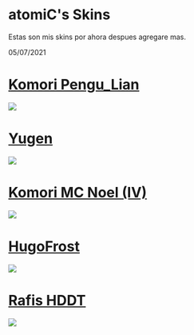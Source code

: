 # atomiC's Skins

Estas son mis skins por ahora despues agregare mas. 

05/07/2021

# [Komori Pengu_Lian](https://www.mediafire.com/file/pr8n1s15j37whi8/Komori_-_Pengu_Lian%2528PwV%2529.osk/file)
![](https://skins.osuck.net/uploads/posts/2019-08/1565775665_screenshot6289.jpg)

# [Yugen](https://www.mediafire.com/file/gkxr6fswqjozc7f/-_YUGEN_FINAL_WS_-.osk/file)
![](https://osuskins.net/screenshots/wEaMJGb.jpg)

# [Komori MC Noel (IV)](https://www.mediafire.com/file/70pe02sidjyie9u/Komori_-_MC_NOEL_%2528VI%2529.osk/file)
![](https://skins.osuck.net/uploads/posts/2019-07/1563806607_screenshot6079.jpg)

# [HugoFrost](https://mega.nz/file/EF5XSAaS#Wmb2ujKiJT-O-8sxB-sjEcMZzjBuHj3jLc6hxFsalAc)
![](https://camo.githubusercontent.com/2cc7d222f04fb9e62acf488349efa80a75792f0b8dc9bc14ea06c987a7567d7e/68747470733a2f2f6f73752e7070792e73682f73732f31353031303239302f38373262)

# [Rafis HDDT](https://drive.google.com/file/d/1aJh7apqZTrXvWkwNVhzBfIVcG821hxx2/view)
![](https://camo.githubusercontent.com/dba1121c2a976c6b3ef339ccad01dfcfacea7825f0f9a54c5b11909a64db82e6/68747470733a2f2f736b696e732e6f7375636b2e6e65742f75706c6f6164732f706f7374732f323031382d30392f313533373836363930355f666572626575772e6a7067)
